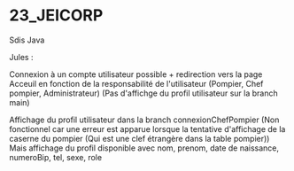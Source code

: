 # 23_JEICORP
Sdis Java

Jules :

Connexion à un compte utilisateur possible + redirection vers la page Acceuil en fonction de la responsabilité de l'utilisateur (Pompier, Chef pompier, Administrateur)
(Pas d'affichge du profil utilisateur sur la branch main)

Affichage du profil utilisateur dans la branch connexionChefPompier (Non fonctionnel car une erreur est apparue lorsque la tentative d'affichage de la caserne du pompier (Qui est une clef étrangère dans la table pompier))
Mais affichage du profil disponible avec nom, prenom, date de naissance, numeroBip, tel, sexe, role
